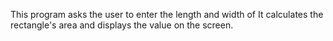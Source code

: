 This program asks the user to enter the length and width of It calculates the rectangle's area and displays the value on the screen.
